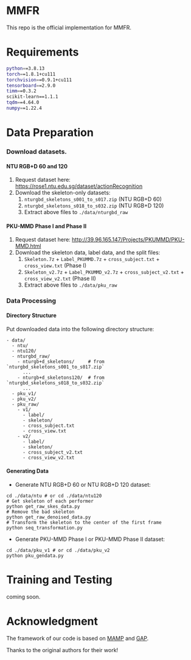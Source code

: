 # MMFR
This repo is the official implementation for MMFR.


# Requirements

```bash
python==3.8.13
torch==1.8.1+cu111
torchvision==0.9.1+cu111
tensorboard==2.9.0
timm==0.3.2
scikit-learn==1.1.1
tqdm==4.64.0
numpy==1.22.4
```

# Data Preparation

### Download datasets.
#### NTU RGB+D 60 and 120
1. Request dataset here: https://rose1.ntu.edu.sg/dataset/actionRecognition
2. Download the skeleton-only datasets:
   1. `nturgbd_skeletons_s001_to_s017.zip` (NTU RGB+D 60)
   2. `nturgbd_skeletons_s018_to_s032.zip` (NTU RGB+D 120)
   3. Extract above files to `./data/nturgbd_raw`

#### PKU-MMD Phase I and Phase II
1. Request dataset here: http://39.96.165.147/Projects/PKUMMD/PKU-MMD.html
2. Download the skeleton data, label data, and the split files:
   1. `Skeleton.7z` + `Label_PKUMMD.7z` + `cross_subject.txt` + `cross_view.txt` (Phase I)
   2. `Skeleton_v2.7z` + `Label_PKUMMD_v2.7z` + `cross_subject_v2.txt` + `cross_view_v2.txt` (Phase II)
   3. Extract above files to `./data/pku_raw`

### Data Processing

#### Directory Structure

Put downloaded data into the following directory structure:

```
- data/
  - ntu/
  - ntu120/
  - nturgbd_raw/
    - nturgb+d_skeletons/     # from `nturgbd_skeletons_s001_to_s017.zip`
      ...
    - nturgb+d_skeletons120/  # from `nturgbd_skeletons_s018_to_s032.zip`
      ...
  - pku_v1/
  - pku_v2/
  - pku_raw/
    - v1/
      - label/
      - skeleton/
      - cross_subject.txt
      - cross_view.txt
    - v2/
      - label/
      - skeleton/
      - cross_subject_v2.txt
      - cross_view_v2.txt
```

#### Generating Data

- Generate NTU RGB+D 60 or NTU RGB+D 120 dataset:
```
cd ./data/ntu # or cd ./data/ntu120
# Get skeleton of each performer
python get_raw_skes_data.py
# Remove the bad skeleton 
python get_raw_denoised_data.py
# Transform the skeleton to the center of the first frame
python seq_transformation.py
```
- Generate PKU-MMD Phase I or PKU-MMD Phase II dataset:
```
cd ./data/pku_v1 # or cd ./data/pku_v2
python pku_gendata.py
```

# Training and Testing
coming soon.

# Acknowledgment
The framework of our code is based on [MAMP](https://arxiv.org/pdf/2308.07092.pdf) and [GAP](https://arxiv.org/abs/2208.05318).

Thanks to the original authors for their work!

